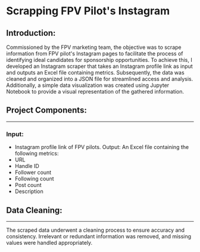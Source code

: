 # Scrapping FPV Pilot's Instagram


## Introduction:
Commissioned by the FPV marketing team, the objective was to scrape information from FPV pilot's Instagram pages to facilitate the process of identifying ideal candidates for sponsorship opportunities. To achieve this, I developed an Instagram scraper that takes an Instagram profile link as input and outputs an Excel file containing metrics. Subsequently, the data was cleaned and organized into a JSON file for streamlined access and analysis. Additionally, a simple data visualization was created using Jupyter Notebook to provide a visual representation of the gathered information.

## Project Components:
---
### Input: 

* Instagram profile link of FPV pilots.
Output: An Excel file containing the following metrics:
* URL
* Handle ID
* Follower count
* Following count
* Post count
* Description

## Data Cleaning:
----
The scraped data underwent a cleaning process to ensure accuracy and consistency.
Irrelevant or redundant information was removed, and missing values were handled appropriately.
